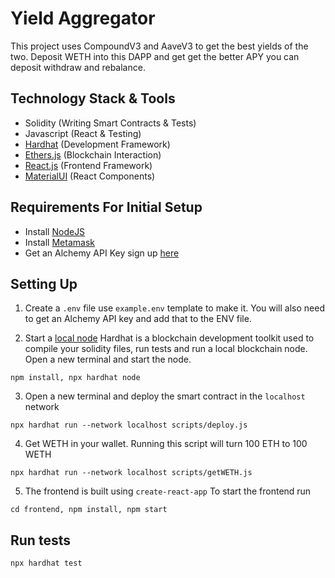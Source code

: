 # Yield Aggregator

This project uses CompoundV3 and AaveV3 to get the best yields of the two. Deposit WETH into this DAPP and get get the better APY you can deposit withdraw and rebalance.

## Technology Stack & Tools

- Solidity (Writing Smart Contracts & Tests)
- Javascript (React & Testing)
- [Hardhat](https://hardhat.org/) (Development Framework)
- [Ethers.js](https://docs.ethers.io/v5/) (Blockchain Interaction)
- [React.js](https://reactjs.org/) (Frontend Framework)
- [MaterialUI](https://mui.com/material-ui/) (React Components)

## Requirements For Initial Setup

- Install [NodeJS](https://nodejs.org/en/)
- Install [Metamask](https://metamask.io/)
- Get an Alchemy API Key sign up [here](https://www.alchemy.com/)

## Setting Up

1. Create a `.env` file use `example.env` template to make it. You will also need to get an Alchemy API key and add that to the ENV file.

2. Start a [local node](https://hardhat.org/getting-started/#connecting-a-wallet-or-dapp-to-hardhat-network)
   Hardhat is a blockchain development toolkit used to compile your solidity files, run tests and run a local blockchain node. Open a new terminal and start the node.

```shell
npm install, npx hardhat node
```

3. Open a new terminal and deploy the smart contract in the `localhost` network

```shell
npx hardhat run --network localhost scripts/deploy.js
```

4. Get WETH in your wallet. Running this script will turn 100 ETH to 100 WETH

```shell
npx hardhat run --network localhost scripts/getWETH.js
```

5. The frontend is built using `create-react-app` To start the frontend run

```shell
cd frontend, npm install, npm start
```

## Run tests

```shell
npx hardhat test
```
